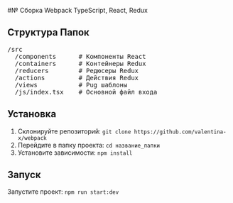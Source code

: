 #№ Сборка Webpack TypeScript, React, Redux

## Структура Папок
<pre>
/src  
  /components      # Компоненты React  
  /containers      # Контейнеры Redux  
  /reducers        # Редюсеры Redux  
  /actions         # Действия Redux  
  /views           # Pug шаблоны  
  /js/index.tsx    # Основной файл входа
</pre>

## Установка

1. Склонируйте репозиторий: `git clone https://github.com/valentina-x/webpack`
2. Перейдите в папку проекта: `cd название_папки`
3. Установите зависимости: `npm install`

## Запуск

Запустите проект: `npm run start:dev`
